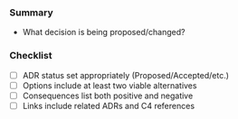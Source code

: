 ### Summary
- What decision is being proposed/changed?

### Checklist
- [ ] ADR status set appropriately (Proposed/Accepted/etc.)
- [ ] Options include at least two viable alternatives
- [ ] Consequences list both positive and negative
- [ ] Links include related ADRs and C4 references
